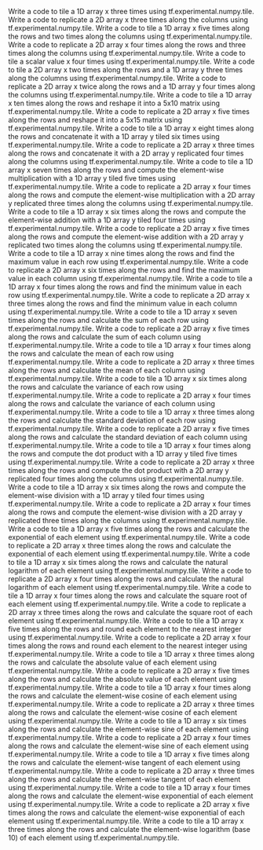 Write a code to tile a 1D array x three times using tf.experimental.numpy.tile.
Write a code to replicate a 2D array x three times along the columns using tf.experimental.numpy.tile.
Write a code to tile a 1D array x five times along the rows and two times along the columns using tf.experimental.numpy.tile.
Write a code to replicate a 2D array x four times along the rows and three times along the columns using tf.experimental.numpy.tile.
Write a code to tile a scalar value x four times using tf.experimental.numpy.tile.
Write a code to tile a 2D array x two times along the rows and a 1D array y three times along the columns using tf.experimental.numpy.tile.
Write a code to replicate a 2D array x twice along the rows and a 1D array y four times along the columns using tf.experimental.numpy.tile.
Write a code to tile a 1D array x ten times along the rows and reshape it into a 5x10 matrix using tf.experimental.numpy.tile.
Write a code to replicate a 2D array x five times along the rows and reshape it into a 5x15 matrix using tf.experimental.numpy.tile.
Write a code to tile a 1D array x eight times along the rows and concatenate it with a 1D array y tiled six times using tf.experimental.numpy.tile.
Write a code to replicate a 2D array x three times along the rows and concatenate it with a 2D array y replicated four times along the columns using tf.experimental.numpy.tile.
Write a code to tile a 1D array x seven times along the rows and compute the element-wise multiplication with a 1D array y tiled five times using tf.experimental.numpy.tile.
Write a code to replicate a 2D array x four times along the rows and compute the element-wise multiplication with a 2D array y replicated three times along the columns using tf.experimental.numpy.tile.
Write a code to tile a 1D array x six times along the rows and compute the element-wise addition with a 1D array y tiled four times using tf.experimental.numpy.tile.
Write a code to replicate a 2D array x five times along the rows and compute the element-wise addition with a 2D array y replicated two times along the columns using tf.experimental.numpy.tile.
Write a code to tile a 1D array x nine times along the rows and find the maximum value in each row using tf.experimental.numpy.tile.
Write a code to replicate a 2D array x six times along the rows and find the maximum value in each column using tf.experimental.numpy.tile.
Write a code to tile a 1D array x four times along the rows and find the minimum value in each row using tf.experimental.numpy.tile.
Write a code to replicate a 2D array x three times along the rows and find the minimum value in each column using tf.experimental.numpy.tile.
Write a code to tile a 1D array x seven times along the rows and calculate the sum of each row using tf.experimental.numpy.tile.
Write a code to replicate a 2D array x five times along the rows and calculate the sum of each column using tf.experimental.numpy.tile.
Write a code to tile a 1D array x four times along the rows and calculate the mean of each row using tf.experimental.numpy.tile.
Write a code to replicate a 2D array x three times along the rows and calculate the mean of each column using tf.experimental.numpy.tile.
Write a code to tile a 1D array x six times along the rows and calculate the variance of each row using tf.experimental.numpy.tile.
Write a code to replicate a 2D array x four times along the rows and calculate the variance of each column using tf.experimental.numpy.tile.
Write a code to tile a 1D array x three times along the rows and calculate the standard deviation of each row using tf.experimental.numpy.tile.
Write a code to replicate a 2D array x five times along the rows and calculate the standard deviation of each column using tf.experimental.numpy.tile.
Write a code to tile a 1D array x four times along the rows and compute the dot product with a 1D array y tiled five times using tf.experimental.numpy.tile.
Write a code to replicate a 2D array x three times along the rows and compute the dot product with a 2D array y replicated four times along the columns using tf.experimental.numpy.tile.
Write a code to tile a 1D array x six times along the rows and compute the element-wise division with a 1D array y tiled four times using tf.experimental.numpy.tile.
Write a code to replicate a 2D array x four times along the rows and compute the element-wise division with a 2D array y replicated three times along the columns using tf.experimental.numpy.tile.
Write a code to tile a 1D array x five times along the rows and calculate the exponential of each element using tf.experimental.numpy.tile.
Write a code to replicate a 2D array x three times along the rows and calculate the exponential of each element using tf.experimental.numpy.tile.
Write a code to tile a 1D array x six times along the rows and calculate the natural logarithm of each element using tf.experimental.numpy.tile.
Write a code to replicate a 2D array x four times along the rows and calculate the natural logarithm of each element using tf.experimental.numpy.tile.
Write a code to tile a 1D array x four times along the rows and calculate the square root of each element using tf.experimental.numpy.tile.
Write a code to replicate a 2D array x three times along the rows and calculate the square root of each element using tf.experimental.numpy.tile.
Write a code to tile a 1D array x five times along the rows and round each element to the nearest integer using tf.experimental.numpy.tile.
Write a code to replicate a 2D array x four times along the rows and round each element to the nearest integer using tf.experimental.numpy.tile.
Write a code to tile a 1D array x three times along the rows and calculate the absolute value of each element using tf.experimental.numpy.tile.
Write a code to replicate a 2D array x five times along the rows and calculate the absolute value of each element using tf.experimental.numpy.tile.
Write a code to tile a 1D array x four times along the rows and calculate the element-wise cosine of each element using tf.experimental.numpy.tile.
Write a code to replicate a 2D array x three times along the rows and calculate the element-wise cosine of each element using tf.experimental.numpy.tile.
Write a code to tile a 1D array x six times along the rows and calculate the element-wise sine of each element using tf.experimental.numpy.tile.
Write a code to replicate a 2D array x four times along the rows and calculate the element-wise sine of each element using tf.experimental.numpy.tile.
Write a code to tile a 1D array x five times along the rows and calculate the element-wise tangent of each element using tf.experimental.numpy.tile.
Write a code to replicate a 2D array x three times along the rows and calculate the element-wise tangent of each element using tf.experimental.numpy.tile.
Write a code to tile a 1D array x four times along the rows and calculate the element-wise exponential of each element using tf.experimental.numpy.tile.
Write a code to replicate a 2D array x five times along the rows and calculate the element-wise exponential of each element using tf.experimental.numpy.tile.
Write a code to tile a 1D array x three times along the rows and calculate the element-wise logarithm (base 10) of each element using tf.experimental.numpy.tile.